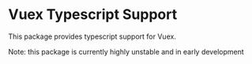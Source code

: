 # Vuex Typescript Support
This package provides typescript support for Vuex.

Note: this package is currently highly unstable and in early development

